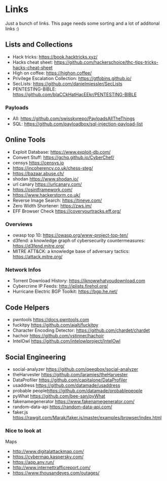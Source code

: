 # Links

Just a bunch of links. This page needs some sorting and a lot of additonal links :)

## Lists and Collections

- Hack tricks: <https://book.hacktricks.xyz/>
- Hacks cheat sheet: <https://github.com/hackerschoice/thc-tips-tricks-hacks-cheat-sheet>
- High on coffee: <https://highon.coffee/>
- Privilege Escalation Collection: <https://gtfobins.github.io/>
- SecLists: <https://github.com/danielmiessler/SecLists>
- PENTESTING-BIBLE: <https://github.com/blaCCkHatHacEEkr/PENTESTING-BIBLE>

### Payloads

- All: <https://github.com/swisskyrepo/PayloadsAllTheThings>
- SQL: <https://github.com/payloadbox/sql-injection-payload-list>

## Online Tools

- Exploit Database: <https://www.exploit-db.com/>
- Convert Stuff: <https://gchq.github.io/CyberChef/>
- censys <https://censys.io>
- <https://incoherency.co.uk/chess-steg/>
- <https://bazaar.abuse.ch/>
- shodan <https://www.shodan.io/>
- url canary <https://urlcanary.com/>
- <https://osintframework.com/>
- <https://www.hackerstorm.co.uk/>
- Reverse Image Search: <https://tineye.com/>
- Zero Width Shortener: <https://zws.im/>
- EFF Browser Check <https://coveryourtracks.eff.org/>

### Overviews

- owasp top 10: <https://owasp.org/www-project-top-ten/>
- d3fend: a knowledge graph of cybersecurity countermeasures: <https://d3fend.mitre.org/>
- MITRE ATT&CK: a knowledge base of adversary tactics: <https://attack.mitre.org/>

### Network Infos

- Torrent Download History: <https://iknowwhatyoudownload.com>
- Cybercrime IP Feeds: <http://iplists.firehol.org/>
- Hurricane Electric BGP Toolkit: <https://bgp.he.net/>

## Code Helpers

- pwntools <https://docs.pwntools.com>
- fuckitpy <https://github.com/ajalt/fuckitpy>
- Character Encoding Detector: <https://github.com/chardet/chardet>
- hachoir <https://github.com/vstinner/hachoir>
- IntelOwl <https://github.com/intelowlproject/IntelOwl>

## Social Engineering

- social-analyzer <https://github.com/qeeqbox/social-analyzer>
- theHarvester <https://github.com/laramies/theHarvester>
- DataProfiler <https://github.com/capitalone/DataProfiler>
- usaddress <https://github.com/datamade/usaddress>
- probable people<https://github.com/datamade/probablepeople>
- pyWhat <https://github.com/bee-san/pyWhat>
- fakenamegenerator <https://www.fakenamegenerator.com/>
- random-data-api <https://random-data-api.com/>
- faker.js <https://rawgit.com/Marak/faker.js/master/examples/browser/index.html>

### Nice to look at

Maps

- <http://www.digitalattackmap.com/>
- <https://cybermap.kaspersky.com/>
- <https://app.any.run/>
- <http://www.internettrafficreport.com/>
- <https://www.thousandeyes.com/outages/>
